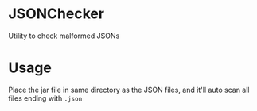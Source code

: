 # JSONChecker
Utility to check malformed JSONs

# Usage
Place the jar file in same directory as the JSON files, and it'll auto scan all files ending with `.json`

